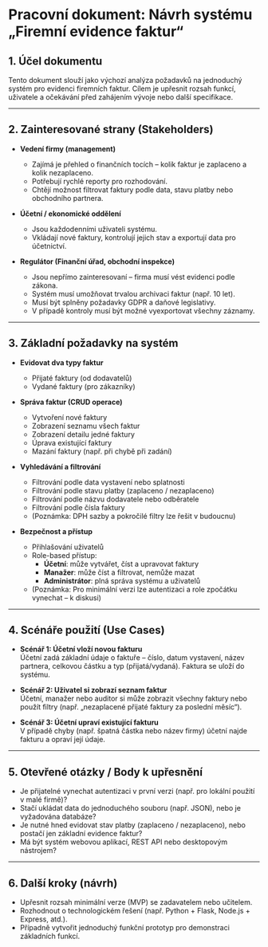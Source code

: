 # Pracovní dokument: Návrh systému „Firemní evidence faktur“  

## 1. Účel dokumentu  
Tento dokument slouží jako výchozí analýza požadavků na jednoduchý systém pro evidenci firemních faktur. Cílem je upřesnit rozsah funkcí, uživatele a očekávání před zahájením vývoje nebo další specifikace.

---

## 2. Zainteresované strany (Stakeholders)

- **Vedení firmy (management)**  
  - Zajímá je přehled o finančních tocích – kolik faktur je zaplaceno a kolik nezaplaceno.  
  - Potřebují rychlé reporty pro rozhodování.  
  - Chtějí možnost filtrovat faktury podle data, stavu platby nebo obchodního partnera.

- **Účetní / ekonomické oddělení**  
  - Jsou každodenními uživateli systému.  
  - Vkládají nové faktury, kontrolují jejich stav a exportují data pro účetnictví.  

- **Regulátor (Finanční úřad, obchodní inspekce)**  
  - Jsou nepřímo zainteresovaní – firma musí vést evidenci podle zákona.  
  - Systém musí umožňovat trvalou archivaci faktur (např. 10 let).  
  - Musí být splněny požadavky GDPR a daňové legislativy.  
  - V případě kontroly musí být možné vyexportovat všechny záznamy.

---

## 3. Základní požadavky na systém

- **Evidovat dva typy faktur**  
  - Přijaté faktury (od dodavatelů)  
  - Vydané faktury (pro zákazníky)

- **Správa faktur (CRUD operace)**  
  - Vytvoření nové faktury  
  - Zobrazení seznamu všech faktur  
  - Zobrazení detailu jedné faktury  
  - Úprava existující faktury  
  - Mazání faktury (např. při chybě při zadání)

- **Vyhledávání a filtrování**  
  - Filtrování podle data vystavení nebo splatnosti  
  - Filtrování podle stavu platby (zaplaceno / nezaplaceno)  
  - Filtrování podle názvu dodavatele nebo odběratele  
  - Filtrování podle čísla faktury  
  - (Poznámka: DPH sazby a pokročilé filtry lze řešit v budoucnu)

- **Bezpečnost a přístup**  
  - Přihlašování uživatelů
  - Role-based přístup:  
    - **Účetní**: může vytvářet, číst a upravovat faktury  
    - **Manažer**: může číst a filtrovat, nemůže mazat  
    - **Administrátor**: plná správa systému a uživatelů  
  - (Poznámka: Pro minimální verzi lze autentizaci a role zpočátku vynechat – k diskusi)

---

## 4. Scénáře použití (Use Cases)

- **Scénář 1: Účetní vloží novou fakturu**  
  Účetní zadá základní údaje o faktuře – číslo, datum vystavení, název partnera, celkovou částku a typ (přijatá/vydaná). Faktura se uloží do systému.

- **Scénář 2: Uživatel si zobrazí seznam faktur**  
  Účetní, manažer nebo auditor si může zobrazit všechny faktury nebo použít filtry (např. „nezaplacené přijaté faktury za poslední měsíc“).

- **Scénář 3: Účetní upraví existující fakturu**  
  V případě chyby (např. špatná částka nebo název firmy) účetní najde fakturu a opraví její údaje.


---

## 5. Otevřené otázky / Body k upřesnění

- Je přijatelné vynechat autentizaci v první verzi (např. pro lokální použití v malé firmě)?
- Stačí ukládat data do jednoduchého souboru (např. JSON), nebo je vyžadována databáze?
- Je nutné hned evidovat stav platby (zaplaceno / nezaplaceno), nebo postačí jen základní evidence faktur?
- Má být systém webovou aplikací, REST API nebo desktopovým nástrojem?

---

## 6. Další kroky (návrh)

- Upřesnit rozsah minimální verze (MVP) se zadavatelem nebo učitelem.
- Rozhodnout o technologickém řešení (např. Python + Flask, Node.js + Express, atd.).
- Případně vytvořit jednoduchý funkční prototyp pro demonstraci základních funkcí.


